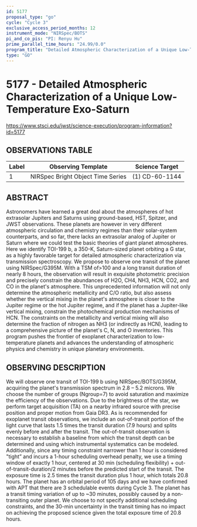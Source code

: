 ```yaml
---
id: 5177
proposal_type: "go"
cycle: "Cycle 3"
exclusive_access_period_months: 12
instrument_mode: "NIRSpec/BOTS"
pi_and_co_pis: "PI: Renyu Hu"
prime_parallel_time_hours: "24.99/0.0"
program_title: "Detailed Atmospheric Characterization of a Unique Low-Temperature Exo-Saturn"
type: "GO"
---
```

# 5177 - Detailed Atmospheric Characterization of a Unique Low-Temperature Exo-Saturn
https://www.stsci.edu/jwst/science-execution/program-information?id=5177
## OBSERVATIONS TABLE
| Label | Observing Template            | Science Target   |
|-------|-------------------------------|------------------|
| 1     | NIRSpec Bright Object Time Series | (1) CD-60-1144   |

## ABSTRACT

Astronomers have learned a great deal about the atmospheres of hot extrasolar Jupiters and Saturns using ground-based, HST, Spitzer, and JWST observations. These planets are however in very different atmospheric circulation and chemistry regimes than their solar-system counterparts, and so far, there lacks an extrasolar analog of Jupiter or Saturn where we could test the basic theories of giant planet atmospheres. Here we identify TOI-199 b, a 350-K, Saturn-sized planet orbiting a G star, as a highly favorable target for detailed atmospheric characterization via transmission spectroscopy. We propose to observe one transit of the planet using NIRSpec/G395M. With a TSM of>100 and a long transit duration of nearly 8 hours, the observation will result in exquisite photometric precision and precisely constrain the abundances of H2O, CH4, NH3, HCN, CO2, and CO in the planet's atmosphere. This unprecedented information will not only determine the atmospheric metallicity and C/O ratio, but also assess whether the vertical mixing in the planet's atmosphere is closer to the Jupiter regime or the hot Jupiter regime, and if the planet has a Jupiter-like vertical mixing, constrain the photochemical production mechanisms of HCN. The constraints on the metallicity and vertical mixing will also determine the fraction of nitrogen as NH3 (or indirectly as HCN), leading to a comprehensive picture of the planet's C, N, and O inventories. This program pushes the frontier of exoplanet characterization to low-temperature planets and advances the understanding of atmospheric physics and chemistry in unique planetary environments.

## OBSERVING DESCRIPTION

We will observe one transit of TOI-199 b using NIRSpec/BOTS/G395M, acquiring the planet's transmission spectrum in 2.8 – 5.2 microns. We choose the number of groups (Ngroup=7) to avoid saturation and maximize the efficiency of the observations. Due to the brightness of the star, we perform target acquisition (TA) on a nearby infrared source with precise position and proper motion from Gaia DR3.
As is recommended for exoplanet transit observations, we include an out-of-transit portion of the light curve that lasts 1.5 times the transit duration (7.9 hours) and splits evenly before and after the transit. The out-of-transit observation is necessary to establish a baseline from which the transit depth can be determined and using which instrumental systematics can be modeled. Additionally, since any timing constraint narrower than 1 hour is considered "tight” and incurs a 1-hour scheduling overhead penalty, we use a timing window of exactly 1 hour, centered at 30 min (scheduling flexibility) + out-of-transit-duration/2 minutes before the predicted start of the transit. The exposure time is 2.5 times the transit duration plus 1 hour, which totals 20.8 hours.
The planet has an orbital period of 105 days and we have confirmed with APT that there are 3 schedulable events during Cycle 3. The planet has a transit timing variation of up to ~30 minutes, possibly caused by a non-transiting outer planet. We choose to not specify additional scheduling constraints, and the 30-min uncertainty in the transit timing has no impact on achieving the proposed science given the total exposure time of 20.8 hours.